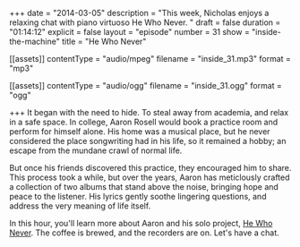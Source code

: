 +++
date = "2014-03-05"
description = "This week, Nicholas enjoys a relaxing chat with piano virtuoso He Who Never. "
draft = false
duration = "01:14:12"
explicit = false
layout = "episode"
number = 31
show = "inside-the-machine"
title = "He Who Never"

[[assets]]
  contentType = "audio/mpeg"
  filename = "inside_31.mp3"
  format = "mp3"

[[assets]]
  contentType = "audio/ogg"
  filename = "inside_31.ogg"
  format = "ogg"

+++
It began with the need to hide. To steal away from academia, and relax in a safe space. In college, Aaron Rosell would book a practice room and perform for himself alone. His home was a musical place, but he never considered the place songwriting had in his life, so it remained a hobby; an escape from the mundane crawl of normal life.

But once his friends discovered this practice, they encouraged him to share. This process took a while, but over the years, Aaron has meticlously crafted a collection of two albums that stand above the noise, bringing hope and peace to the listener. His lyrics gently soothe lingering questions, and address the very meaning of life itself.

In this hour, you'll learn more about Aaron and his solo project, [He Who Never](http://hewhonever.com). The coffee is brewed, and the recorders are on. Let's have a chat.